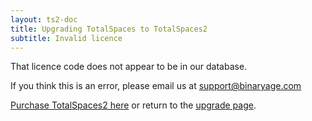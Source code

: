 ```yaml
---
layout: ts2-doc
title: Upgrading TotalSpaces to TotalSpaces2
subtitle: Invalid licence
---
```


That licence code does not appear to be in our database.

If you think this is an error, please email us at [support@binaryage.com](mailto:support@binaryage.com)

[Purchase TotalSpaces2 here](https://sites.fastspring.com/switchstep/instant/totalspaces2) or return to the [upgrade page](/upgrade).

